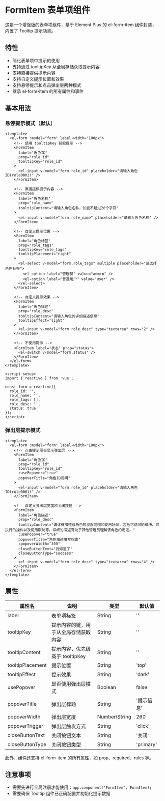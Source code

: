 # FormItem 表单项组件

这是一个增强版的表单项组件，基于 Element Plus 的 el-form-item 组件封装，内置了 Tooltip 提示功能。

## 特性

- 简化表单项中提示的使用
- 支持通过 tooltipKey 从全局存储获取提示内容
- 支持直接提供提示内容
- 支持自定义提示位置和效果
- 支持悬停提示和点击弹出层两种模式
- 继承 el-form-item 的所有属性和事件

## 基本用法

### 悬停提示模式（默认）

```vue
<template>
  <el-form :model="form" label-width="100px">
    <!-- 使用 tooltipKey 获取提示 -->
    <FormItem 
      label="角色ID" 
      prop="role_id" 
      tooltipKey="role_id"
    >
      <el-input v-model="form.role_id" placeholder="请输入角色ID(role0001)" />
    </FormItem>
    
    <!-- 直接提供提示内容 -->
    <FormItem 
      label="角色名称" 
      prop="role_name" 
      tooltipContent="请输入角色名称，长度不超过20个字符"
    >
      <el-input v-model="form.role_name" placeholder="请输入角色名称" />
    </FormItem>
    
    <!-- 自定义提示位置 -->
    <FormItem 
      label="角色标签" 
      prop="role_tags" 
      tooltipKey="role_tags"
      tooltipPlacement="right"
    >
      <el-select v-model="form.role_tags" multiple placeholder="请选择角色标签">
        <el-option label="管理员" value="admin" />
        <el-option label="普通用户" value="user" />
      </el-select>
    </FormItem>
    
    <!-- 自定义提示效果 -->
    <FormItem 
      label="角色描述" 
      prop="role_desc" 
      tooltipContent="请输入角色的详细描述信息"
      tooltipEffect="light"
    >
      <el-input v-model="form.role_desc" type="textarea" rows="2" />
    </FormItem>
    
    <!-- 不使用提示 -->
    <FormItem label="状态" prop="status">
      <el-switch v-model="form.status" />
    </FormItem>
  </el-form>
</template>

<script setup>
import { reactive } from 'vue';

const form = reactive({
  role_id: '',
  role_name: '',
  role_tags: [],
  role_desc: '',
  status: true
});
</script>
```

### 弹出层提示模式

```vue
<template>
  <el-form :model="form" label-width="100px">
    <!-- 点击提示图标显示弹出层 -->
    <FormItem 
      label="角色ID" 
      prop="role_id" 
      tooltipKey="role_id"
      :usePopover="true"
      popoverTitle="角色ID说明"
    >
      <el-input v-model="form.role_id" placeholder="请输入角色ID(role0001)" />
    </FormItem>
    
    <!-- 自定义弹出层宽度和关闭按钮 -->
    <FormItem 
      label="角色描述" 
      prop="role_desc" 
      tooltipContent="请详细描述该角色的权限范围和使用场景，包括可访问的模块、可执行的操作以及使用限制等。详细的描述有助于其他管理员理解该角色的用途。"
      :usePopover="true"
      popoverTitle="角色描述填写指南"
      :popoverWidth="300"
      closeButtonText="我知道了"
      closeButtonType="success"
    >
      <el-input v-model="form.role_desc" type="textarea" rows="4" />
    </FormItem>
  </el-form>
</template>
```

## 属性

| 属性名 | 说明 | 类型 | 默认值 |
| --- | --- | --- | --- |
| label | 表单项标签 | String | '' |
| tooltipKey | 提示内容的键，用于从全局存储获取内容 | String | '' |
| tooltipContent | 提示内容，优先级高于 tooltipKey | String | '' |
| tooltipPlacement | 提示位置 | String | 'top' |
| tooltipEffect | 提示效果 | String | 'dark' |
| usePopover | 是否使用弹出层模式 | Boolean | false |
| popoverTitle | 弹出层标题 | String | '提示信息' |
| popoverWidth | 弹出层宽度 | Number/String | 260 |
| popoverTrigger | 弹出层触发方式 | String | 'click' |
| closeButtonText | 关闭按钮文本 | String | '关闭' |
| closeButtonType | 关闭按钮类型 | String | 'primary' |

此外，组件还支持 el-form-item 的所有属性，如 prop、required、rules 等。

## 注意事项

- 需要先进行全局注册才能使用：`app.component("FormItem", FormItem);`
- 需要确保 Tooltip 组件已正确配置并初始化提示数据 